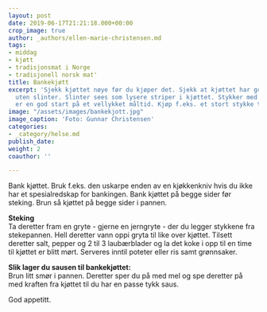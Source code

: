 ```yaml
---
layout: post
date: 2019-06-17T21:21:18.000+00:00
crop_image: true
author: _authors/ellen-marie-christensen.md
tags:
- middag
- kjøtt
- tradisjonsmat i Norge
- tradisjonell norsk mat'
title: Bankekjøtt
excerpt: 'Sjekk kjøttet nøye før du kjøper det. Sjekk at kjøttet har god kvalitet
  uten slinter. Slinter sees som lysere striper i kjøttet. Stykker med ensfarget kjøttfarge
  er en god start på et vellykket måltid. Kjøp f.eks. et stort stykke til hver person. '
image: "/assets/images/bankekjott.jpg"
image_caption: 'Foto: Gunnar Christensen'
categories:
- _category/helse.md
publish_date: 
weight: 2
coauthor: ''

---
```

Bank kjøttet. Bruk f.eks. den uskarpe enden av en kjøkkenkniv hvis du ikke har et spesialredskap for bankingen. Bank kjøttet på begge sider før steking. Brun så kjøttet på begge sider i pannen.

**Steking**  
Ta deretter fram en gryte - gjerne en jerngryte - der du legger stykkene fra stekepannen. Hell deretter vann oppi gryta til like over kjøttet. Tilsett deretter salt, pepper og 2 til 3 laubærblader og la det koke i opp til en time til kjøttet er blitt mørt. Serveres inntil poteter eller ris samt grønnsaker.

**Slik lager du sausen til bankekjøttet:**  
Brun litt smør i pannen. Deretter sper du på med mel og spe deretter på med kraften fra kjøttet til du har en passe tykk saus.

God appetitt.